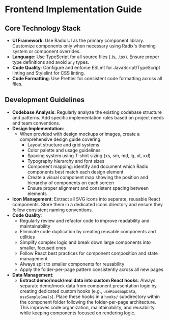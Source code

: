 # Frontend Implementation Guide

## Core Technology Stack
- **UI Framework**: Use Radix UI as the primary component library. Customize components only when necessary using Radix's theming system or component overrides.
- **Language**: Use TypeScript for all source files (.ts, .tsx). Ensure proper type definitions and avoid `any` types.
- **Code Quality**: Configure and enforce ESLint for JavaScript/TypeScript linting and Stylelint for CSS linting.
- **Code Formatting**: Use Prettier for consistent code formatting across all files.

## Development Guidelines
- **Codebase Analysis**: Regularly analyze the existing codebase structure and patterns. Add specific implementation rules based on project needs and team conventions.
- **Design Implementation**:
  - When provided with design mockups or images, create a comprehensive design guide covering:
    - Layout structure and grid systems
    - Color palette and usage guidelines
    - Spacing system using T-shirt sizing (xs, sm, md, lg, xl, xxl)
    - Typography hierarchy and font sizes
    - Component mapping: identify and document which Radix components best match each design element
    - Create a visual component map showing the position and hierarchy of components on each screen
    - Ensure proper alignment and consistent spacing between elements
- **Icon Management**: Extract all SVG icons into separate, reusable React components. Store them in a dedicated icons directory and ensure they follow consistent naming conventions.
- **Code Quality**:
  - Regularly review and refactor code to improve readability and maintainability
  - Eliminate code duplication by creating reusable components and utilities
  - Simplify complex logic and break down large components into smaller, focused ones
  - Follow React best practices for component composition and state management
  - Always split to smaller components for reusability
  - Apply the folder-per-page pattern consistently across all new pages
- **Data Management**:
  - **Extract demo/mock/real data into custom React hooks**: Always separate demo/mock data from component presentation logic by creating dedicated custom hooks (e.g., `useRoadmapData`, `useSampleGoals`). Place these hooks in a `hooks/` subdirectory within the component folder following the folder-per-page architecture. This improves code organization, maintainability, and reusability while keeping components focused on rendering logic.